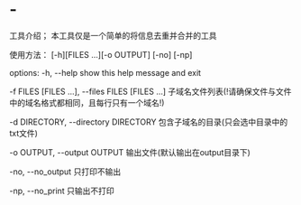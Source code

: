 ﻿# -
 工具介绍；
 本工具仅是一个简单的将信息去重并合并的工具

 使用方法：
[-h][FILES ...][-o OUTPUT] [-no] [-np]


options:
  -h, --help            show this help message and exit
  
  -f FILES [FILES ...], --files FILES [FILES ...]
                        子域名文件列表(!请确保文件与文件中的域名格式都相同，且每行只有一个域名!)
                        
  -d DIRECTORY, --directory DIRECTORY
                        包含子域名的目录(只会选中目录中的txt文件)
                        
  -o OUTPUT, --output OUTPUT
                        输出文件(默认输出在output目录下)
                        
  -no, --no_output      只打印不输出
  
  -np, --no_print       只输出不打印
